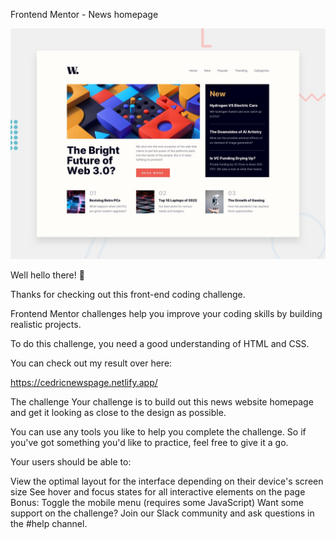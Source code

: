 Frontend Mentor - News homepage

![Alt text](/design/desktop-preview.jpg "Optional title")

Well hello there! 👋

Thanks for checking out this front-end coding challenge.

Frontend Mentor challenges help you improve your coding skills by building realistic projects.

To do this challenge, you need a good understanding of HTML and CSS.


You can check out my result over here:

https://cedricnewspage.netlify.app/

The challenge
Your challenge is to build out this news website homepage and get it looking as close to the design as possible.

You can use any tools you like to help you complete the challenge. So if you've got something you'd like to practice, feel free to give it a go.

Your users should be able to:

View the optimal layout for the interface depending on their device's screen size
See hover and focus states for all interactive elements on the page
Bonus: Toggle the mobile menu (requires some JavaScript)
Want some support on the challenge? Join our Slack community and ask questions in the #help channel.


